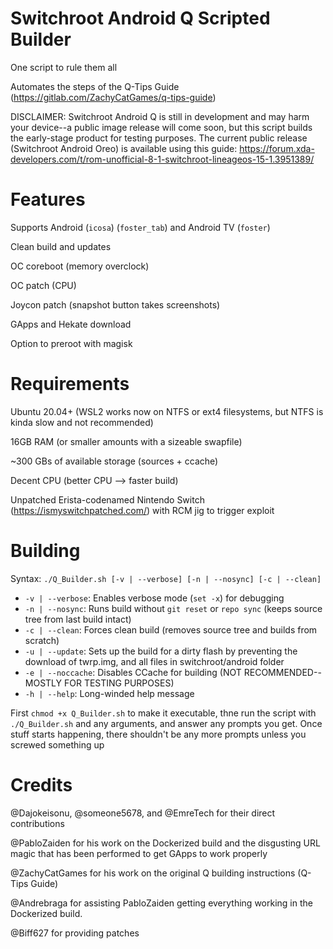 # Switchroot Android Q Scripted Builder
One script to rule them all

Automates the steps of the Q-Tips Guide (https://gitlab.com/ZachyCatGames/q-tips-guide)

DISCLAIMER: Switchroot Android Q is still in development and may harm your device--a public image release will come soon, but this script builds the early-stage product for testing purposes. The current public release (Switchroot Android Oreo) is available using this guide: https://forum.xda-developers.com/t/rom-unofficial-8-1-switchroot-lineageos-15-1.3951389/

# Features
Supports Android (`icosa`) (`foster_tab`) and Android TV (`foster`)

Clean build and updates

OC coreboot (memory overclock)

OC patch (CPU)

Joycon patch (snapshot button takes screenshots)

GApps and Hekate download

Option to preroot with magisk

# Requirements
Ubuntu 20.04+ (WSL2 works now on NTFS or ext4 filesystems, but NTFS is kinda slow and not recommended)

16GB RAM (or smaller amounts with a sizeable swapfile)

~300 GBs of available storage (sources + ccache)

Decent CPU (better CPU --> faster build)

Unpatched Erista-codenamed Nintendo Switch (https://ismyswitchpatched.com/) with RCM jig to trigger exploit

# Building
Syntax: `./Q_Builder.sh [-v | --verbose] [-n | --nosync] [-c | --clean]`

- `-v | --verbose`: Enables verbose mode (`set -x`) for debugging
- `-n | --nosync`: Runs build without `git reset` or `repo sync` (keeps source tree from last build intact)
- `-c | --clean`: Forces clean build (removes source tree and builds from scratch)
- `-u | --update`: Sets up the build for a dirty flash by preventing the download of twrp.img, and all files in switchroot/android folder
- `-e | --noccache`: Disables CCache for building (NOT RECOMMENDED--MOSTLY FOR TESTING PURPOSES)
- `-h | --help`: Long-winded help message

First `chmod +x Q_Builder.sh` to make it executable, thne run the script with `./Q_Builder.sh` and any arguments, and answer any prompts you get. Once stuff starts happening, there shouldn't be any more prompts unless you screwed something up

# Credits
@Dajokeisonu, @someone5678, and @EmreTech for their direct contributions

@PabloZaiden for his work on the Dockerized build and the disgusting URL magic that has been performed to get GApps to work properly

@ZachyCatGames for his work on the original Q building instructions (Q-Tips Guide)

@Andrebraga for assisting PabloZaiden getting everything working in the Dockerized build.

@Biff627 for providing patches
